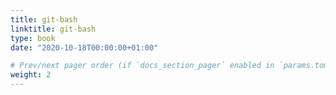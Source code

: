 ```yaml
---
title: git-bash
linktitle: git-bash
type: book
date: "2020-10-18T00:00:00+01:00"

# Prev/next pager order (if `docs_section_pager` enabled in `params.toml`)
weight: 2
---
```


